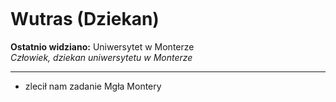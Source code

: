 <p><img></img></p>

# Wutras (Dziekan)
**Ostatnio widziano:** Uniwersytet w <a data-path="Lokacje/Montera.md">Monterze</a> <br>
*Człowiek, dziekan uniwersytetu w Monterze*

---

- zlecił nam zadanie <a data-path="Questy/Mgła Myrtany.md">Mgła Montery</a>
